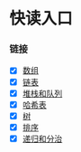 # 快读入口

### 链接
- [x] [数组](./数组.md)
- [x] [链表](./链表.md)
- [x] [堆栈和队列](./堆栈和队列.md)
- [x] [哈希表](./哈希表.md)
- [x] [树](./树.md)
- [x] [排序](./排序.md)
- [x] [递归和分治](./递归和分治.md)
